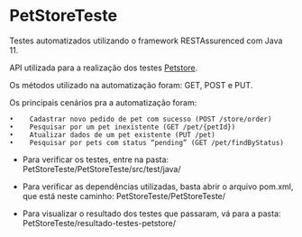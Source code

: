 # PetStoreTeste
Testes automatizados utilizando o framework RESTAssurenced com Java 11.

API utilizada para a realização dos testes <a href="https://petstore.swagger.io/" target="_blank">Petstore</a>.

Os métodos utilizado na automatização foram: GET, POST e PUT.

Os principais cenários pra a automatização foram:

    •    Cadastrar novo pedido de pet com sucesso (POST /store/order)
    •    Pesquisar por um pet inexistente (GET /pet/{petId})
    •    Atualizar dados de um pet existente (PUT /pet)
    •    Pesquisar por pets com status “pending” (GET /pet/findByStatus)
    
* Para verificar os testes, entre na pasta: PetStoreTeste/PetStoreTeste/src/test/java/

* Para verificar as dependências utilizadas, basta abrir o arquivo pom.xml, que está neste caminho: PetStoreTeste/PetStoreTeste/

* Para visualizar o resultado dos testes que passaram, vá para a pasta: PetStoreTeste/resultado-testes-petstore/


